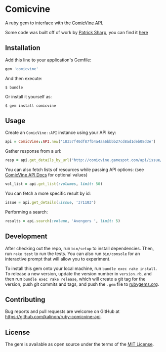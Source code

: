 # Comicvine

A ruby gem to interface with the [ComicVine API](http://comicvine.gamespot.com/api/). 

Some code was built off of work by [Patrick Sharp](https://github.com/Jakanapes), you can find it [here](https://github.com/Jakanapes/ComicVine)

## Installation

Add this line to your application's Gemfile:

```ruby
gem 'comicvine'
```

And then execute:

    $ bundle

Or install it yourself as:

    $ gem install comicvine

## Usage

Create an `ComicVine::API` instance using your API key:

```ruby
api = ComicVine::API.new('18357f40df87fb4a4aa6bbbb27cd8ad1deb08d3e')
```

Gather response from a url:

```ruby
resp = api.get_details_by_url("http://comicvine.gamespot.com/api/issue/4000-371103")
```

You can also fetch lists of resources while passing API options: (see [ComicVine API Docs](http://comicvine.gamespot.com/api/documentation) for optional values)

```ruby
vol_list = api.get_list(:volumes, limit: 50)
```

You can fetch a more specific result by id:

```ruby
issue = api.get_details(:issue, '371103')
```

Performing a search:

```ruby
results = api.search(:volume, 'Avengers ', limit: 5)
```

## Development

After checking out the repo, run `bin/setup` to install dependencies. Then, run `rake test` to run the tests. You can also run `bin/console` for an interactive prompt that will allow you to experiment.

To install this gem onto your local machine, run `bundle exec rake install`. To release a new version, update the version number in `version.rb`, and then run `bundle exec rake release`, which will create a git tag for the version, push git commits and tags, and push the `.gem` file to [rubygems.org](https://rubygems.org).

## Contributing

Bug reports and pull requests are welcome on GitHub at https://github.com/kalinon/ruby-comicvine-api.

## License

The gem is available as open source under the terms of the [MIT License](http://opensource.org/licenses/MIT).

